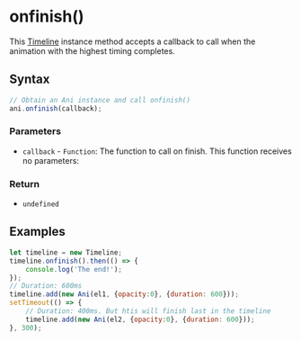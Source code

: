 # onfinish\(\)

This [Timeline](./) instance method accepts a callback to call when the animation with the highest timing completes.

## Syntax

```javascript
// Obtain an Ani instance and call onfinish()
ani.onfinish(callback);
```

### Parameters

* `callback` - `Function`: The function to call on finish. This function receives no parameters:

### Return

* `undefined`

## Examples

```javascript
let timeline = new Timeline;
timeline.onfinish().then(() => {
    console.log('The end!');
});
// Duration: 600ms
timeline.add(new Ani(el1, {opacity:0}, {duration: 600}));
setTimeout(() => {
    // Duration: 400ms. But htis will finish last in the timeline
    timeline.add(new Ani(el2, {opacity:0}, {duration: 600}));
}, 300);
```

